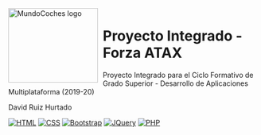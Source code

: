 <img width="180" height="150" align="left" style="float: left; margin: 0 10px 0 0;" alt="MundoCoches logo" src="https://camo.githubusercontent.com/b6bac722e1dea29139708dfffad2c9abea71f608/68747470733a2f2f692e70696e696d672e636f6d2f6f726967696e616c732f33382f38342f39662f33383834396633636362333964303237363134656230393266346565633332652e6a7067">

# Proyecto Integrado - Forza ATAX

Proyecto Integrado para el Ciclo Formativo de Grado Superior - Desarrollo de Aplicaciones Multiplataforma (2019-20)

David Ruiz Hurtado

[![HTML](https://img.shields.io/badge/html-5-blue.svg)](https://img.shields.io/badge/html-5-blue.svg)
[![CSS](https://img.shields.io/badge/css-3-blue.svg)](https://img.shields.io/badge/css-3-blue.svg)
[![Bootstrap](https://img.shields.io/badge/Bootstrap-v4.3.1-blue.svg)](https://img.shields.io/badge/Bootstrap-v4.3.1-blue.svg)
[![JQuery](https://img.shields.io/badge/JQuery-v3.3.1-blue.svg)](https://img.shields.io/badge/JQuery-v3.3.1-blue.svg)
[![PHP](https://img.shields.io/badge/PHP-v7.2.11-blue.svg)](https://img.shields.io/badge/PHP-v7.2.11-blue.svg)
